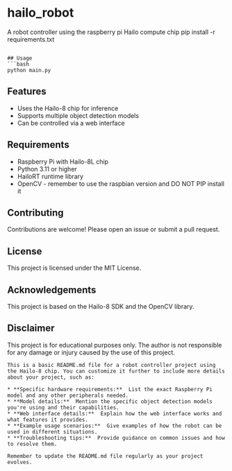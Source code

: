 # hailo_robot
A robot controller using the raspberry pi Hailo compute chip
pip install -r requirements.txt
```

## Usage
```bash
python main.py
```

## Features
* Uses the Hailo-8 chip for inference
* Supports multiple object detection models
* Can be controlled via a web interface

## Requirements
* Raspberry Pi with Hailo-8L chip
* Python 3.11 or higher
* HailoRT runtime library
* OpenCV - remember to use the raspbian version and DO NOT PIP install it


## Contributing
Contributions are welcome! Please open an issue or submit a pull request.

## License
This project is licensed under the MIT License.

## Acknowledgements
This project is based on the Hailo-8 SDK and the OpenCV library.

## Disclaimer
This project is for educational purposes only. The author is not responsible for any damage or injury caused by the use of this project.
```
This is a basic README.md file for a robot controller project using the Hailo-8 chip. You can customize it further to include more details about your project, such as:

* **Specific hardware requirements:**  List the exact Raspberry Pi model and any other peripherals needed.
* **Model details:**  Mention the specific object detection models you're using and their capabilities.
* **Web interface details:**  Explain how the web interface works and what features it provides.
* **Example usage scenarios:**  Give examples of how the robot can be used in different situations.
* **Troubleshooting tips:**  Provide guidance on common issues and how to resolve them.

Remember to update the README.md file regularly as your project evolves.
